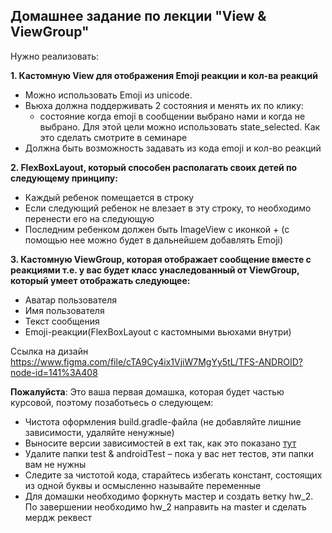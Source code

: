 ## Домашнее задание по лекции "View & ViewGroup"

 Нужно реализовать:

**1. Кастомную View для отображения Emoji реакции и кол-ва реакций**
- Можно использовать Emoji из unicode.
- Вьюха должна поддерживать 2 состояния и менять их по клику:
    - состояние когда emoji в сообщении выбрано нами и когда не выбрано. Для этой цели можно использовать state_selected. Как это сделать смотрите в семинаре
- Должна быть возможность задавать из кода emoji и кол-во реакций

**2. FlexBoxLayout, который способен располагать своих детей по следующему принципу:**
- Каждый ребенок помещается в строку
- Если следующий ребенок не влезает в эту строку, то необходимо перенести его на следующую
- Последним ребенком должен быть ImageView с иконкой + (с помощью нее можно будет в дальнейшем добавлять Emoji)

**3. Кастомную ViewGroup, которая отображает сообщение вместе с реакциями т.е.
у вас будет класс унаследованный от ViewGroup, который умеет отображать следующее:**
- Аватар пользователя
- Имя пользователя
- Текст сообщения
- Emoji-реакции(FlexBoxLayout с кастомными вьюхами внутри)

Ссылка на дизайн https://www.figma.com/file/cTA9Cy4ix1VjiW7MgYy5tL/TFS-ANDROID?node-id=141%3A408


**Пожалуйста**:
Это ваша первая домашка, которая будет частью курсовой, поэтому позаботьесь о следующем:
- Чистота оформления build.gradle-файла (не добавляйте лишние зависимости, удаляйте ненужные)
- Выносите версии зависимостей в ext так, как это показано [тут](https://github.com/android/architecture-samples/blob/master/build.gradle)
- Удалите папки test & androidTest – пока у вас нет тестов, эти папки вам не нужны
- Следите за чистотой кода, старайтесь избегать констант, состоящих из одной буквы и осмысленно называйте переменные
- Для домашки необходимо форкнуть мастер и создать ветку hw_2. По завершении необходимо hw_2 направить на master и сделать мердж реквест

